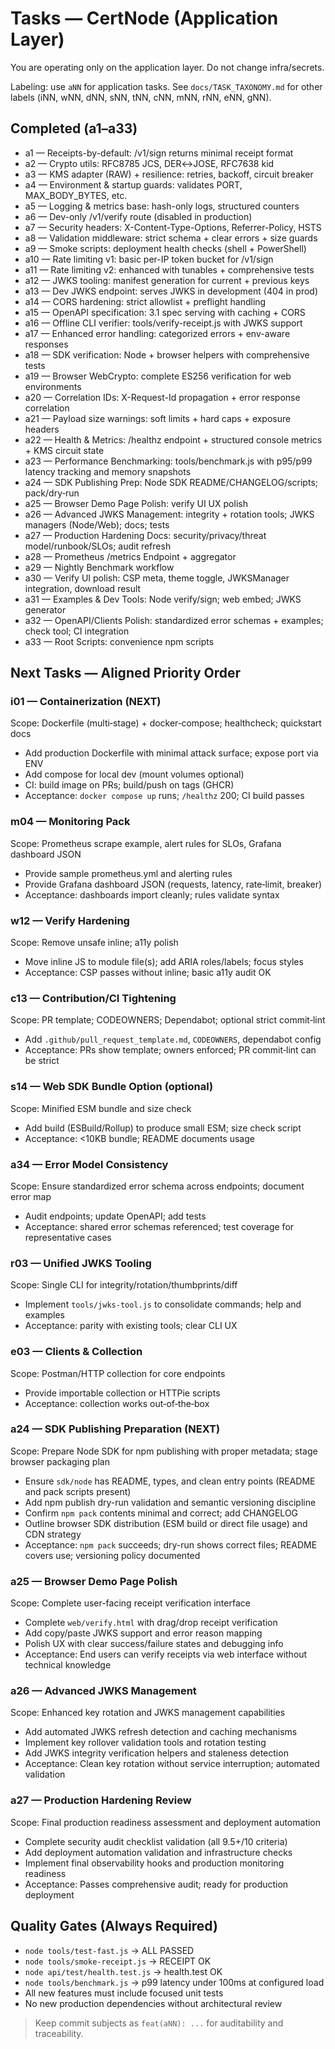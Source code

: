 # Tasks — CertNode (Application Layer)

You are operating only on the application layer. Do not change infra/secrets.

Labeling: use `aNN` for application tasks. See `docs/TASK_TAXONOMY.md` for other labels (iNN, wNN, dNN, sNN, tNN, cNN, mNN, rNN, eNN, gNN).

## Completed (a1–a33)
- a1 — Receipts-by-default: /v1/sign returns minimal receipt format
- a2 — Crypto utils: RFC8785 JCS, DER↔JOSE, RFC7638 kid
- a3 — KMS adapter (RAW) + resilience: retries, backoff, circuit breaker
- a4 — Environment & startup guards: validates PORT, MAX_BODY_BYTES, etc.
- a5 — Logging & metrics base: hash-only logs, structured counters
- a6 — Dev-only /v1/verify route (disabled in production)
- a7 — Security headers: X-Content-Type-Options, Referrer-Policy, HSTS
- a8 — Validation middleware: strict schema + clear errors + size guards
- a9 — Smoke scripts: deployment health checks (shell + PowerShell)
- a10 — Rate limiting v1: basic per-IP token bucket for /v1/sign
- a11 — Rate limiting v2: enhanced with tunables + comprehensive tests
- a12 — JWKS tooling: manifest generation for current + previous keys
- a13 — Dev JWKS endpoint: serves JWKS in development (404 in prod)
- a14 — CORS hardening: strict allowlist + preflight handling
- a15 — OpenAPI specification: 3.1 spec serving with caching + CORS
- a16 — Offline CLI verifier: tools/verify-receipt.js with JWKS support
- a17 — Enhanced error handling: categorized errors + env-aware responses
- a18 — SDK verification: Node + browser helpers with comprehensive tests
- a19 — Browser WebCrypto: complete ES256 verification for web environments
- a20 — Correlation IDs: X-Request-Id propagation + error response correlation
- a21 — Payload size warnings: soft limits + hard caps + exposure headers
- a22 — Health & Metrics: /healthz endpoint + structured console metrics + KMS circuit state
- a23 — Performance Benchmarking: tools/benchmark.js with p95/p99 latency tracking and memory snapshots
- a24 — SDK Publishing Prep: Node SDK README/CHANGELOG/scripts; pack/dry‑run
- a25 — Browser Demo Page Polish: verify UI UX polish
- a26 — Advanced JWKS Management: integrity + rotation tools; JWKS managers (Node/Web); docs; tests
- a27 — Production Hardening Docs: security/privacy/threat model/runbook/SLOs; audit refresh
- a28 — Prometheus /metrics Endpoint + aggregator
- a29 — Nightly Benchmark workflow
- a30 — Verify UI polish: CSP meta, theme toggle, JWKSManager integration, download result
- a31 — Examples & Dev Tools: Node verify/sign; web embed; JWKS generator
- a32 — OpenAPI/Clients Polish: standardized error schemas + examples; check tool; CI integration
- a33 — Root Scripts: convenience npm scripts

## Next Tasks — Aligned Priority Order

### i01 — Containerization (NEXT)
Scope: Dockerfile (multi‑stage) + docker‑compose; healthcheck; quickstart docs
- Add production Dockerfile with minimal attack surface; expose port via ENV
- Add compose for local dev (mount volumes optional)
- CI: build image on PRs; build/push on tags (GHCR)
- Acceptance: `docker compose up` runs; `/healthz` 200; CI build passes

### m04 — Monitoring Pack
Scope: Prometheus scrape example, alert rules for SLOs, Grafana dashboard JSON
- Provide sample prometheus.yml and alerting rules
- Provide Grafana dashboard JSON (requests, latency, rate‑limit, breaker)
- Acceptance: dashboards import cleanly; rules validate syntax

### w12 — Verify Hardening
Scope: Remove unsafe inline; a11y polish
- Move inline JS to module file(s); add ARIA roles/labels; focus styles
- Acceptance: CSP passes without inline; basic a11y audit OK

### c13 — Contribution/CI Tightening
Scope: PR template; CODEOWNERS; Dependabot; optional strict commit‑lint
- Add `.github/pull_request_template.md`, `CODEOWNERS`, dependabot config
- Acceptance: PRs show template; owners enforced; PR commit‑lint can be strict

### s14 — Web SDK Bundle Option (optional)
Scope: Minified ESM bundle and size check
- Add build (ESBuild/Rollup) to produce small ESM; size check script
- Acceptance: <10KB bundle; README documents usage

### a34 — Error Model Consistency
Scope: Ensure standardized error schema across endpoints; document error map
- Audit endpoints; update OpenAPI; add tests
- Acceptance: shared error schemas referenced; test coverage for representative cases

### r03 — Unified JWKS Tooling
Scope: Single CLI for integrity/rotation/thumbprints/diff
- Implement `tools/jwks-tool.js` to consolidate commands; help and examples
- Acceptance: parity with existing tools; clear CLI UX

### e03 — Clients & Collection
Scope: Postman/HTTP collection for core endpoints
- Provide importable collection or HTTPie scripts
- Acceptance: collection works out‑of‑the‑box

### a24 — SDK Publishing Preparation (NEXT)
Scope: Prepare Node SDK for npm publishing with proper metadata; stage browser packaging plan
- Ensure `sdk/node` has README, types, and clean entry points (README and pack scripts present)
- Add npm publish dry-run validation and semantic versioning discipline
- Confirm `npm pack` contents minimal and correct; add CHANGELOG
- Outline browser SDK distribution (ESM build or direct file usage) and CDN strategy
- Acceptance: `npm pack` succeeds; dry-run shows correct files; README covers use; versioning policy documented

### a25 — Browser Demo Page Polish
Scope: Complete user-facing receipt verification interface
- Complete `web/verify.html` with drag/drop receipt verification
- Add copy/paste JWKS support and error reason mapping
- Polish UX with clear success/failure states and debugging info
- Acceptance: End users can verify receipts via web interface without technical knowledge

### a26 — Advanced JWKS Management
Scope: Enhanced key rotation and JWKS management capabilities
- Add automated JWKS refresh detection and caching mechanisms
- Implement key rollover validation tools and rotation testing
- Add JWKS integrity verification helpers and staleness detection
- Acceptance: Clean key rotation without service interruption; automated validation

### a27 — Production Hardening Review
Scope: Final production readiness assessment and deployment automation
- Complete security audit checklist validation (all 9.5+/10 criteria)
- Add deployment automation validation and infrastructure checks
- Implement final observability hooks and production monitoring readiness
- Acceptance: Passes comprehensive audit; ready for production deployment

## Quality Gates (Always Required)
- `node tools/test-fast.js` → ALL PASSED
- `node tools/smoke-receipt.js` → RECEIPT OK
- `node api/test/health.test.js` → health.test OK
- `node tools/benchmark.js` → p99 latency under 100ms at configured load
- All new features must include focused unit tests
- No new production dependencies without architectural review

> Keep commit subjects as `feat(aNN): ...` for auditability and traceability.
